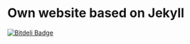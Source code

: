 Own website based on Jekyll
===============

[![Bitdeli Badge](https://d2weczhvl823v0.cloudfront.net/Drusy/drusy.github.io/trend.png)](https://bitdeli.com/free "Bitdeli Badge")
